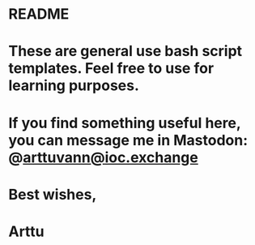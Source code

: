 # README

# These are general use bash script templates. Feel free to use for learning purposes.
# If you find something useful here, you can message me in Mastodon: @arttuvann@ioc.exchange

# Best wishes,
#
# Arttu